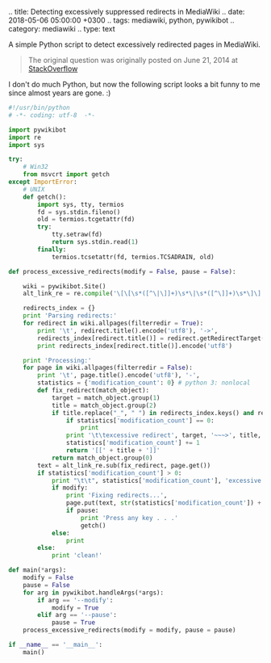 .. title: Detecting excessively suppressed redirects in MediaWiki
.. date: 2018-05-06 05:00:00 +0300
.. tags: mediawiki, python, pywikibot
.. category: mediawiki
.. type: text

A simple Python script to detect excessively redirected pages in MediaWiki.

<!-- TEASER_END -->

> The original question was originally posted on June 21, 2014 at [StackOverflow](http://webmasters.stackexchange.com/questions/65138/how-do-i-find-excessively-suppressed-redirects-in-mediawiki)

I don't do much Python, but now the following script looks a bit funny to me since almost years are gone. :)

```python
#!/usr/bin/python
# -*- coding: utf-8  -*-

import pywikibot
import re
import sys

try:
    # Win32
    from msvcrt import getch
except ImportError:
    # UNIX
    def getch():
        import sys, tty, termios
        fd = sys.stdin.fileno()
        old = termios.tcgetattr(fd)
        try:
            tty.setraw(fd)
            return sys.stdin.read(1)
        finally:
            termios.tcsetattr(fd, termios.TCSADRAIN, old)

def process_excessive_redirects(modify = False, pause = False):

    wiki = pywikibot.Site()
    alt_link_re = re.compile('\[\[\s*([^\|\]]+)\s*\|\s*([^\]]+)\s*\]\]')

    redirects_index = {}
    print 'Parsing redirects:'
    for redirect in wiki.allpages(filterredir = True):
        print '\t', redirect.title().encode('utf8'), '->',
        redirects_index[redirect.title()] = redirect.getRedirectTarget().title()
        print redirects_index[redirect.title()].encode('utf8')

    print 'Processing:'
    for page in wiki.allpages(filterredir = False):
        print '\t', page.title().encode('utf8'), '-',
        statistics = {'modification_count': 0} # python 3: nonlocal
        def fix_redirect(match_object):
            target = match_object.group(1)
            title = match_object.group(2)
            if title.replace("_", " ") in redirects_index.keys() and redirects_index[title] == target:
                if statistics['modification_count'] == 0:
                    print
                print '\t\texcessive redirect', target, '~~~>', title, '~~~>', target
                statistics['modification_count'] += 1
                return '[[' + title + ']]'
            return match_object.group(0)
        text = alt_link_re.sub(fix_redirect, page.get())
        if statistics['modification_count'] > 0:
            print "\t\t", statistics['modification_count'], 'excessive redirect(s) detected.',
            if modify:
                print 'Fixing redirects...',
                page.put(text, str(statistics['modification_count']) + ' excessive redirect(s) fixed')
                if pause:
                    print 'Press any key . . .'
                    getch()
            else:
                print
        else:
            print 'clean!'

def main(*args):
    modify = False
    pause = False
    for arg in pywikibot.handleArgs(*args):
        if arg == '--modify':
            modify = True
        elif arg == '--pause':
            pause = True
    process_excessive_redirects(modify = modify, pause = pause)

if __name__ == '__main__':
    main()
```
